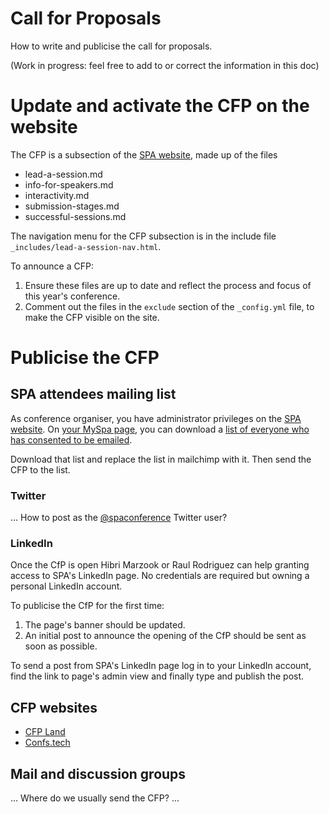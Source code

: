 # Call for Proposals

How to write and publicise the call for proposals.

(Work in progress: feel free to add to or correct the information in this doc)


# Update and activate the CFP on the website

The CFP is a subsection of the [SPA website](https://github.com/spaconference/spa-website/), made up of the files

  * lead-a-session.md
  * info-for-speakers.md
  * interactivity.md
  * submission-stages.md
  * successful-sessions.md

The navigation menu for the CFP subsection is in the include file `_includes/lead-a-session-nav.html`.

To announce a CFP:

 1. Ensure these files are up to date and reflect the process and focus of this year's conference.
 2. Comment out the files in the `exclude` section of the `_config.yml` file, to make the CFP visible on the site.


# Publicise the CFP

## SPA attendees mailing list

As conference organiser, you have administrator privileges on the [SPA website](https://spaconference.org). On [your MySpa page](https://spaconference.org/scripts/myprofile.php), you can download a [list of everyone who has consented to be emailed](https://spaconference.org/scripts/org/users-csv.php).

Download that list and replace the list in mailchimp with it.  Then send the CFP to the list.

### Twitter

... How to post as the [@spaconference](https://twitter.com/spaconference) Twitter user?

### LinkedIn

Once the CfP is open Hibri Marzook or Raul Rodriguez can help granting access to SPA's LinkedIn page. No credentials are required but owning a personal LinkedIn account.

To publicise the CfP for the first time:

  1. The page's banner should be updated.
  2. An initial post to announce the opening of the CfP should be sent as soon as possible.

To send a post from SPA's LinkedIn page log in to your LinkedIn account, find the link to page's admin view and finally type and publish the post.

## CFP websites

* [CFP Land](https://www.cfpland.com/)
* [Confs.tech](https://confs.tech/)


## Mail and discussion groups

... Where do we usually send the CFP? ...

